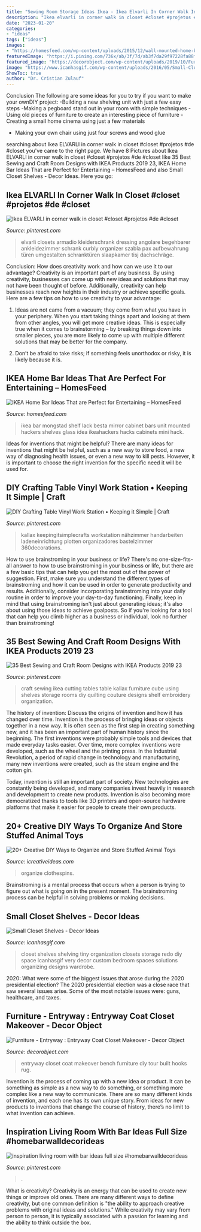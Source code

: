```yaml
---
title: "Sewing Room Storage Ideas Ikea - Ikea Elvarli In Corner Walk In Closet #closet #projetos #de #closet"
description: "Ikea elvarli in corner walk in closet #closet #projetos #de #closet"
date: "2023-01-20"
categories:
- "ideas"
tags: ["ideas"]
images:
- "https://homesfeed.com/wp-content/uploads/2015/12/wall-mounted-home-bars-ikea-in-dark-finishing-featuring-mirror-and-unique-shelves-for-glasses.jpg"
featuredImage: "https://i.pinimg.com/736x/ab/3f/7d/ab3f7da29f97228fa88ff843823c3999.jpg"
featured_image: "https://decorobject.com/wp-content/uploads/2019/10/Furniture-Entryway-Entryway-Coat-Closet-Makeover.jpg"
image: "https://www.icanhasgif.com/wp-content/uploads/2016/05/Small-Closet-Shelves.jpg"
ShowToc: true
author: "Dr. Cristian Zulauf"
---
```



Conclusion
The following are some ideas for you to try if you want to make your ownDIY project: 
-Building a new shelving unit with just a few easy steps 
-Making a pegboard stand out in your room with simple techniques 
-Using old pieces of furniture to create an interesting piece of furniture 
-Creating a small home cinema using just a few materials 
- Making your own chair using just four screws and wood glue

	

		
searching about Ikea ELVARLI in corner walk in closet #closet #projetos #de #closet you've came to the right page. We have 8 Pictures about Ikea ELVARLI in corner walk in closet #closet #projetos #de #closet like 35 Best Sewing and Craft Room Designs with IKEA Products 2019 23, IKEA Home Bar Ideas That are Perfect for Entertaining – HomesFeed and also Small Closet Shelves - Decor Ideas. Here you go:
		
    
## Ikea ELVARLI In Corner Walk In Closet #closet #projetos #de #closet

<img loading=lazy src="https://i.pinimg.com/736x/ab/3f/7d/ab3f7da29f97228fa88ff843823c3999.jpg" onerror="this.onerror=null;this.src='https://tse1.mm.bing.net/th?id=OIP.3P1TrazY4vZZrr4woJ1a_QHaJ4&amp;pid=15.1';" alt="Ikea ELVARLI in corner walk in closet #closet #projetos #de #closet">

_Source: pinterest.com_

>elvarli closets armadio kleiderschrank dressing angolare begehbarer ankleidezimmer schrank curbly organizer szabla pax aufbewahrung türen umgestalten schranktüren slaapkamer tisj dachschräge. 

	

Conclusion: How does creativity work and how can we use it to our advantage?
Creativity is an important part of any business. By using creativity, businesses can come up with new ideas and solutions that may not have been thought of before. Additionally, creativity can help businesses reach new heights in their industry or achieve specific goals. Here are a few tips on how to use creativity to your advantage: 
1. Ideas are not came from a vacuum; they come from what you have in your periphery. When you start taking things apart and looking at them from other angles, you will get more creative ideas. This is especially true when it comes to brainstorming – by breaking things down into smaller pieces, you are more likely to come up with multiple different solutions that may be better for the company. 

2. Don’t be afraid to take risks; if something feels unorthodox or risky, it is likely because it is.

    
## IKEA Home Bar Ideas That Are Perfect For Entertaining – HomesFeed

<img loading=lazy src="https://homesfeed.com/wp-content/uploads/2015/12/wall-mounted-home-bars-ikea-in-dark-finishing-featuring-mirror-and-unique-shelves-for-glasses.jpg" onerror="this.onerror=null;this.src='https://tse3.mm.bing.net/th?id=OIP.gqq6kpuIrhmDvpSOV9hZBwHaJ4&amp;pid=15.1';" alt="IKEA Home Bar Ideas That are Perfect for Entertaining – HomesFeed">

_Source: homesfeed.com_

>ikea bar mongstad shelf lack besta mirror cabinet bars unit mounted hackers shelves glass idea ikeahackers hacks cabinets mini hack. 

	

Ideas for inventions that might be helpful?
There are many ideas for inventions that might be helpful, such as a new way to store food, a new way of diagnosing health issues, or even a new way to kill pests. However, it is important to choose the right invention for the specific need it will be used for.

    
## DIY Crafting Table Vinyl Work Station • Keeping It Simple | Craft

<img loading=lazy src="https://i.pinimg.com/736x/a8/0f/db/a80fdb99fcb6ad239c98e56e1bbf5bc8.jpg" onerror="this.onerror=null;this.src='https://tse4.mm.bing.net/th?id=OIP.b0BIJooFxlAg3eVdtr-ugwHaLH&amp;pid=15.1';" alt="DIY Crafting Table Vinyl Work Station • Keeping it Simple | Craft">

_Source: pinterest.com_

>kallax keepingitsimplecrafts workstation nähzimmer handarbeiten ladeneinrichtung plotten organizadores bastelzimmer 360decorations. 

	

How to use brainstroming in your business or life?
There's no one-size-fits-all answer to how to use brainstroming in your business or life, but there are a few basic tips that can help you get the most out of the power of suggestion. First, make sure you understand the different types of brainstroming and how it can be used in order to generate productivity and results. Additionally, consider incorporating brainstroming into your daily routine in order to improve your day-to-day functioning. Finally, keep in mind that using brainstroming isn't just about generating ideas; it's also about using those ideas to achieve goalposts. So if you're looking for a tool that can help you climb higher as a business or individual, look no further than brainstroming!

    
## 35 Best Sewing And Craft Room Designs With IKEA Products 2019 23

<img loading=lazy src="https://i.pinimg.com/736x/00/88/b4/0088b49757bfe5c5ee9e6efb34e6ef13.jpg" onerror="this.onerror=null;this.src='https://tse1.mm.bing.net/th?id=OIP.IWPfmwFzapYRyU9uyZRRZgHaJ3&amp;pid=15.1';" alt="35 Best Sewing and Craft Room Designs with IKEA Products 2019 23">

_Source: pinterest.com_

>craft sewing ikea cutting tables table kallax furniture cube using shelves storage rooms diy quilting couture designs shelf embroidery organization. 

	

The history of invention: Discuss the origins of invention and how it has changed over time.
Invention is the process of bringing ideas or objects together in a new way. It is often seen as the first step in creating something new, and it has been an important part of human history since the beginning.
The first inventions were probably simple tools and devices that made everyday tasks easier. Over time, more complex inventions were developed, such as the wheel and the printing press. In the Industrial Revolution, a period of rapid change in technology and manufacturing, many new inventions were created, such as the steam engine and the cotton gin.

Today, invention is still an important part of society. New technologies are constantly being developed, and many companies invest heavily in research and development to create new products. Invention is also becoming more democratized thanks to tools like 3D printers and open-source hardware platforms that make it easier for people to create their own products.

    
## 20+ Creative DIY Ways To Organize And Store Stuffed Animal Toys

<img loading=lazy src="https://www.icreativeideas.com/wp-content/uploads/2015/07/stuffedanimal24.jpg" onerror="this.onerror=null;this.src='https://tse4.mm.bing.net/th?id=OIP._MgxVTHje8y05Tidgo88dwAAAA&amp;pid=15.1';" alt="20+ Creative DIY Ways to Organize and Store Stuffed Animal Toys">

_Source: icreativeideas.com_

>organize clothespins. 

	

Brainstroming is a mental process that occurs when a person is trying to figure out what is going on in the present moment. The brainstroming process can be helpful in solving problems or making decisions.

    
## Small Closet Shelves - Decor Ideas

<img loading=lazy src="https://www.icanhasgif.com/wp-content/uploads/2016/05/Small-Closet-Shelves.jpg" onerror="this.onerror=null;this.src='https://tse2.mm.bing.net/th?id=OIP.4aG2Q4Y31ldIpBOs1sY1rwHaJ6&amp;pid=15.1';" alt="Small Closet Shelves - Decor Ideas">

_Source: icanhasgif.com_

>closet shelves shelving tiny organization closets storage redo diy space icanhasgif very decor custom bedroom spaces solutions organizing designs wardrobe. 

	

2020: What were some of the biggest issues that arose during the 2020 presidential election?
The 2020 presidential election was a close race that saw several issues arise. Some of the most notable issues were: guns, healthcare, and taxes.

    
## Furniture - Entryway : Entryway Coat Closet Makeover - Decor Object

<img loading=lazy src="https://decorobject.com/wp-content/uploads/2019/10/Furniture-Entryway-Entryway-Coat-Closet-Makeover.jpg" onerror="this.onerror=null;this.src='https://tse4.mm.bing.net/th?id=OIP.goYL1cCiDEbiV6QPa2g3dgHaLF&amp;pid=15.1';" alt="Furniture - Entryway : Entryway Coat Closet Makeover - Decor Object">

_Source: decorobject.com_

>entryway closet coat makeover bench furniture diy tour built hooks rug. 

	

Invention is the process of coming up with a new idea or product. It can be something as simple as a new way to do something, or something more complex like a new way to communicate. There are so many different kinds of invention, and each one has its own unique story. From ideas for new products to inventions that change the course of history, there’s no limit to what invention can achieve.

    
## Inspiration Living Room With Bar Ideas Full Size #homebarwalldecorideas

<img loading=lazy src="https://i.pinimg.com/736x/81/d3/0f/81d30ff016758b28cd0a24b7412d3cd7.jpg" onerror="this.onerror=null;this.src='https://tse3.mm.bing.net/th?id=OIP.bCju5RkMvPaYkjlVFw0q-QHaLD&amp;pid=15.1';" alt="inspiration living room with bar ideas full size #homebarwalldecorideas">

_Source: pinterest.com_

>. 

	

What is creativity?
Creativity is an energy that can be used to create new things or improve old ones. There are many different ways to define creativity, but one common definition is "the ability to approach creative problems with original ideas and solutions." While creativity may vary from person to person, it is typically associated with a passion for learning and the ability to think outside the box.

